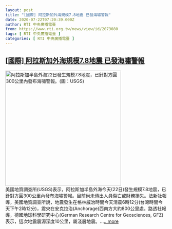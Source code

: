 ```yaml
---
layout: post
title: "[國際] 阿拉斯加外海規模7.8地震 已發海嘯警報"
date: 2020-07-22T07:20:39.000Z
author: RTI 中央廣播電臺
from: https://www.rti.org.tw/news/view/id/2073080
tags: [ RTI 中央廣播電臺 ]
categories: [ RTI 中央廣播電臺 ]
---
```

<!--1595402439000-->
[[國際] 阿拉斯加外海規模7.8地震 已發海嘯警報](https://www.rti.org.tw/news/view/id/2073080)
------

<div>
<img src="https://static.rti.org.tw/assets/thumbnails/2020/07/22/52c46dca513c7ac087117a2e83bf9c32.png" width="360" alt="阿拉斯加半島外海22日發生規模7.8地震，已針對方圓300公里內發布海嘯警報。(圖：USGS)" title="阿拉斯加半島外海22日發生規模7.8地震，已針對方圓300公里內發布海嘯警報。(圖：USGS)"><br>美國地質調查所(USGS)表示，阿拉斯加半島外海今天(22日)發生規模7.8地震，已針對方圓300公里內發布海嘯警報。目前尚未傳出人員傷亡或財務損失。法新社報導，美國地質調查所說，地震發生在格林威治時間今天清晨6時12分(台灣時間今天下午2時12分)，震央在安克拉治(Anchorage)西南方大約800公里處。路透社報導，德國地球科學研究中心(German Research Centre for Geosciences, GFZ)表示，這次地震震源深度10公里，屬淺層地震。...<a target="_blank" href="https://www.rti.org.tw/news/view/id/2073080">...more</a>
</div>
